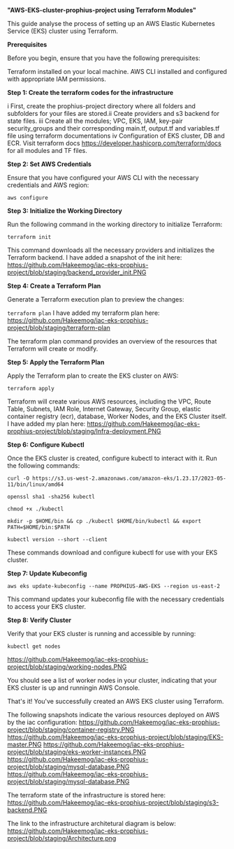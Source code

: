 **"AWS-EKS-cluster-prophius-project using Terraform Modules"** 

This guide analyse the process of setting up an AWS Elastic Kubernetes Service (EKS) cluster using Terraform. 

**Prerequisites**

Before you begin, ensure that you have the following prerequisites:

  Terraform installed on your local machine.
  AWS CLI installed and configured with appropriate IAM permissions.

**Step 1: Create the terraform codes for the infrastructure**

i First, create the prophius-project directory where all folders and subfolders for your files are stored.ii Create providers and s3 backend for state files. 
iii Create all the modules; VPC, EKS, IAM, key-pair security_groups and their corresponding main.tf, output.tf and variables.tf file using terraform documentations
iv Configuration of EKS cluster, DB and ECR.
Visit terraform docs https://developer.hashicorp.com/terraform/docs for all modules and TF files. 

**Step 2: Set AWS Credentials**

Ensure that you have configured your AWS CLI with the necessary credentials and AWS region:

``aws configure``

**Step 3: Initialize the Working Directory**

Run the following command in the working directory to initialize Terraform:

``terraform init``

This command downloads all the necessary providers and initializes the Terraform backend. I have added a snapshot of the init here: https://github.com/Hakeemog/iac-eks-prophius-project/blob/staging/backend_provider_init.PNG

**Step 4: Create a Terraform Plan**

Generate a Terraform execution plan to preview the changes:

``terraform plan``
I have added my terraform plan here: https://github.com/Hakeemog/iac-eks-prophius-project/blob/staging/terraform-plan

The terraform plan command provides an overview of the resources that Terraform will create or modify.

**Step 5: Apply the Terraform Plan**

Apply the Terraform plan to create the EKS cluster on AWS:

``terraform apply``

Terraform will create various AWS resources, including the VPC, Route Table, Subnets, IAM Role, Internet Gateway, Security Group, elastic container registry (ecr), database, Worker Nodes, and the EKS Cluster itself.
I have added my plan here: https://github.com/Hakeemog/iac-eks-prophius-project/blob/staging/Infra-deployment.PNG

**Step 6: Configure Kubectl**

Once the EKS cluster is created, configure kubectl to interact with it. Run the following commands:

``curl -O https://s3.us-west-2.amazonaws.com/amazon-eks/1.23.17/2023-05-11/bin/linux/amd64``

``openssl sha1 -sha256 kubectl``

``chmod +x ./kubectl``

``mkdir -p $HOME/bin && cp ./kubectl $HOME/bin/kubectl && export PATH=$HOME/bin:$PATH``

``kubectl version --short --client``

These commands download and configure kubectl for use with your EKS cluster.

**Step 7: Update Kubeconfig**

``aws eks update-kubeconfig --name PROPHIUS-AWS-EKS --region us-east-2``

This command updates your kubeconfig file with the necessary credentials to access your EKS cluster.

**Step 8: Verify Cluster**

Verify that your EKS cluster is running and accessible by running:

``kubectl get nodes``

https://github.com/Hakeemog/iac-eks-prophius-project/blob/staging/working-nodes.PNG

You should see a list of worker nodes in your cluster, indicating that your EKS cluster is up and runningin AWS Console.

That's it! You've successfully created an AWS EKS cluster using Terraform.

The following snapshots indicate the various resources deployed on AWS by the iac configuration:
https://github.com/Hakeemog/iac-eks-prophius-project/blob/staging/container-registry.PNG
https://github.com/Hakeemog/iac-eks-prophius-project/blob/staging/EKS-master.PNG
https://github.com/Hakeemog/iac-eks-prophius-project/blob/staging/eks-worker-instances.PNG
https://github.com/Hakeemog/iac-eks-prophius-project/blob/staging/mysql-database.PNG
https://github.com/Hakeemog/iac-eks-prophius-project/blob/staging/mysql-database.PNG

The terraform state of the infrastructure is stored here:
https://github.com/Hakeemog/iac-eks-prophius-project/blob/staging/s3-backend.PNG

The link to the infrastructure architetural diagram is below:
https://github.com/Hakeemog/iac-eks-prophius-project/blob/staging/Architecture.png 








